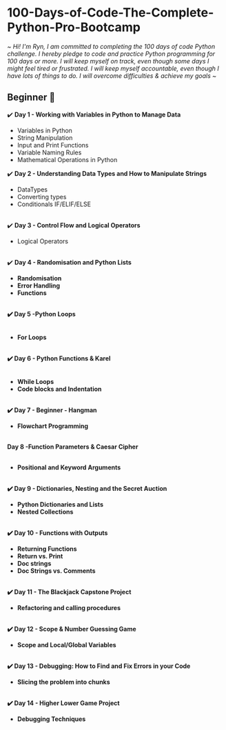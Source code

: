 # 100-Days-of-Code-The-Complete-Python-Pro-Bootcamp

<em>~ Hi! I'm Ryn, I am committed to completing the 100 days of code Python challenge. I hereby pledge to code and practice Python programming for 100 days or more.
I will keep myself on track, even though some days I might feel tired or frustrated. I will keep myself accountable, even though I have lots of things to do.
I will overcome difficulties & achieve my goals ~</em>

<h2>Beginner 🌱</h2>

 ✔️ <strong>Day 1 - Working with Variables in Python to Manage Data</strong>
 <ul> <li>Variables in Python</li>
 <li>String Manipulation</li>
 <li>Input and Print Functions</li>
 <li>Variable Naming Rules</li>
 <li>Mathematical Operations in Python </ul>

✔️ <strong>Day 2 - Understanding Data Types and How to Manipulate Strings</strong>
<ul>
<li>DataTypes</li>
<li>Converting types</li>
<li>Conditionals IF/ELIF/ELSE</li>
<br></ul>
✔️ <strong>Day 3 - Control Flow and Logical Operators</strong>
<br>
<ul>
<li>Logical Operators</li>
</ul>
<br>
✔️ <strong>Day 4 - Randomisation and Python Lists<strong>   
<br> 
<ul>
<li>Randomisation</li>
<li>Error Handling</li>
<li>Functions</li>
</ul>
<br>
✔️ <strong>Day 5 -Python Loops</strong>
<ul>
<br>
<li>For Loops</li>
</ul>
<br> 
✔️ <strong>Day 6 - Python Functions & Karel</strong>
<ul>
<br> 
<li>While Loops</li>
<li>Code blocks and Indentation</li>
</ul>
<br>
✔️ <strong>Day 7 - Beginner - Hangman</strong>
<br>
<ul>
<li>Flowchart Programming</li>
</ul>
<br>
<strong>Day 8 -Function Parameters & Caesar Cipher</strong>
<ul>
<br>
<li>Positional and Keyword Arguments</li>
<br>
</ul>
✔️ <strong>Day 9 - Dictionaries, Nesting and the Secret Auction</strong>
<ul>
<li>Python Dictionaries and Lists</li>
<li>Nested Collections</li>
<br>
</ul>
✔️ <strong>Day 10 - Functions with Outputs</strong>
<br> 
<ul>
<li>Returning Functions</li>
<li> Return vs. Print </li>
<li>Doc strings</li>
<li>Doc Strings vs. Comments</li>
<br>
</ul>
✔️ <strong>Day 11 - The Blackjack Capstone Project</strong>
<br> 
<ul>
<li> Refactoring and calling procedures </li>
<br>
</ul>
✔️ <strong>Day 12  - Scope & Number Guessing Game</strong>
<br> 
<ul>
<li>Scope and Local/Global Variables</li>
<br>
</ul>
✔️ <strong>Day 13 - Debugging: How to Find and Fix Errors in your Code</strong>
<br> 
<ul>
<li>Slicing the problem into chunks</li>
<br>
</ul>
✔️ <strong>Day 14 - Higher Lower Game Project</strong>
<br> 
<ul>
<li>Debugging Techniques</li>
</ul>




















